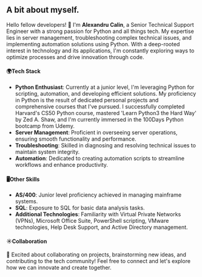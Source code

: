 ## A bit about myself.


Hello fellow developers! 👋 I'm **Alexandru Calin**, a Senior Technical Support Engineer with a strong passion for Python and all things tech. My expertise lies in server management, troubleshooting complex technical issues, and implementing automation solutions using Python. With a deep-rooted interest in technology and its applications, I'm constantly exploring ways to optimize processes and drive innovation through code. <br>

#### 🌍Tech Stack

- **Python Enthusiast**: Currently at a junior level, I'm leveraging Python for scripting, automation, and developing efficient solutions. My proficiency in Python is the result of dedicated personal projects and comprehensive courses that I've pursued. I successfully completed Harvard's CS50 Python course, mastered 'Learn Python3 the Hard Way' by Zed A. Shaw, and I'm currently immersed in the 100Days Python bootcamp from Udemy.
- **Server Management**: Proficient in overseeing server operations, ensuring smooth functionality and performance.
- **Troubleshooting**: Skilled in diagnosing and resolving technical issues to maintain system integrity.
- **Automation**: Dedicated to creating automation scripts to streamline workflows and enhance productivity.

#### 🖥Other Skills

- **AS/400**: Junior level proficiency achieved in managing mainframe systems.
- **SQL**: Exposure to SQL for basic data analysis tasks.
- **Additional Technologies**: Familiarity with Virtual Private Networks (VPNs), Microsoft Office Suite, PowerShell scripting, VMware technologies, Help Desk Support, and Active Directory management.
  
#### ☀️Collaboration

🚀 Excited about collaborating on projects, brainstorming new ideas, and contributing to the tech community! Feel free to connect and let's explore how we can innovate and create together.
